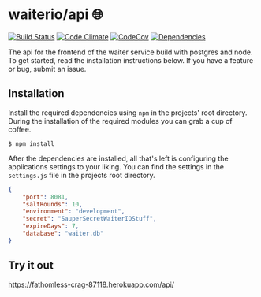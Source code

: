 # waiterio/api :globe_with_meridians:

[![Build Status](https://travis-ci.org/waiterio/api.svg?branch=master)](https://travis-ci.org/waiterio/api)
[![Code Climate](https://codeclimate.com/github/waiterio/api/badges/gpa.svg)](https://codeclimate.com/github/waiterio/api)
[![CodeCov](https://codecov.io/gh/waiterio/api/branch/development/graph/badge.svg)](https://codecov.io/gh/waiterio/api)
[![Dependencies](https://david-dm.org/waiterio/api.svg)](https://david-dm.org/waiterio/api)

The api for the frontend of the waiter service build with postgres and node. To get started, read the 
installation instructions below. If you have a feature or bug, submit an issue.

## Installation
Install the required dependencies using `npm` in the projects' root directory. During the installation
of the required modules you can grab a cup of coffee.

```
$ npm install
```

After the dependencies are installed, all that's left is configuring the applications settings to 
your liking. You can find the settings in the `settings.js` file in the projects root directory.

```json
{
	"port": 8081,
	"saltRounds": 10,
	"environment": "development",
	"secret": "SauperSecretWaiterIOStuff",
	"expireDays": 7,
	"database": "waiter.db"
}
```


## Try it out
https://fathomless-crag-87118.herokuapp.com/api/

